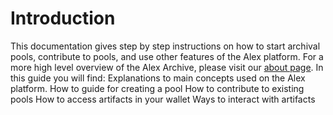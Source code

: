 # Introduction

This documentation gives step by step instructions on how to start archival pools, contribute to pools, and use other features of the Alex platform. For a more high level overview of the Alex Archive, please visit our [about page](https://alex.arweave.dev/#/about).
In this guide you will find:
Explanations to main concepts used on the Alex platform.
How to guide for creating a pool
How to contribute to existing pools
How to access artifacts in your wallet
Ways to interact with artifacts
